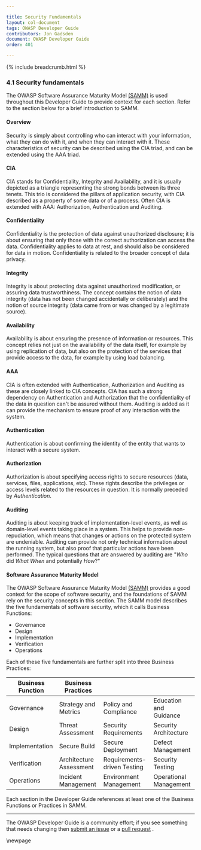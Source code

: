 ```yaml
---

title: Security Fundamentals
layout: col-document
tags: OWASP Developer Guide
contributors: Jon Gadsden
document: OWASP Developer Guide
order: 401

---
```


{% include breadcrumb.html %}

### 4.1 Security fundamentals

The OWASP Software Assurance Maturity Model [(SAMM)][samm] is used throughout this Developer Guide
to provide context for each section. Refer to the section below for a brief introduction to SAMM.

#### Overview

Security is simply about controlling who can interact with your information,
what they can do with it, and when they can interact with it.
These characteristics of security can be described using the CIA triad,
and can be extended using the AAA triad.

#### CIA

CIA stands for Confidentiality, Integrity and Availability,
and it is usually depicted as a triangle representing the strong bonds between its three tenets.
This trio is considered the pillars of application security,
with CIA described as a property of some data or of a process.
Often CIA is extended with AAA: Authorization, Authentication and Auditing.

#### Confidentiality

Confidentiality is the protection of data against unauthorized disclosure;
it is about ensuring that only those with the correct authorization can access the data.
Confidentiality applies to data at rest, and should also be considered for data in motion.
Confidentiality is related to the broader concept of data privacy.

#### Integrity

Integrity is about protecting data against unauthorized modification, or assuring data trustworthiness.
The concept contains the notion of data integrity (data has not been changed accidentally or deliberately)
and the notion of source integrity (data came from or was changed by a legitimate source).

#### Availability

Availability is about ensuring the presence of information or resources.
This concept relies not just on the availability of the data itself, for example by using replication of data,
but also on the protection of the services that provide access to the data, for example by using load balancing.

#### AAA

CIA is often extended with Authentication, Authorization and Auditing as these are closely linked to CIA concepts.
CIA has such a strong dependency on Authentication and Authorization
that the confidentiality of the data in question can't be assured without them.
Auditing is added as it can provide the mechanism to ensure proof of any interaction with the system.

#### Authentication

Authentication is about confirming the identity of the entity that wants to interact with a secure system.

#### Authorization

Authorization is about specifying access rights to secure resources (data, services, files, applications, etc).
These rights describe the privileges or access levels related to the resources in question.
It is normally preceded by *Authentication*.

#### Auditing

Auditing is about keeping track of implementation-level events, as well as domain-level events taking place in a system.
This helps to provide non-repudiation, which means that changes or actions on the protected system are undeniable.
Auditing can provide not only technical information about the running system,
but also proof that particular actions have been performed.
The typical questions that are answered by auditing are "*Who* did *What* *When* and potentially *How*?"

#### Software Assurance Maturity Model

The OWASP Software Assurance Maturity Model [(SAMM)][samm] provides a good context for the scope of software security,
and the foundations of SAMM rely on the security concepts in this section.
The SAMM model describes the five fundamentals of software security, which it calls Business Functions:

* Governance
* Design
* Implementation
* Verification
* Operations

Each of these five fundamentals are further split into three Business Practices:

| Business Function   | Business Practices      |                             |                        |
| ------------------- | ----------------------- | --------------------------- | ---------------------- |
| Governance          | Strategy and Metrics    | Policy and Compliance       | Education and Guidance |
| Design              | Threat Assessment       | Security Requirements       | Security Architecture  |
| Implementation      | Secure Build            | Secure Deployment           | Defect Management      |
| Verification        | Architecture Assessment | Requirements-driven Testing | Security Testing       |
| Operations          | Incident Management     | Environment Management      | Operational Management |

Each section in the Developer Guide references at least one of the Business Functions or Practices in SAMM.

----

The OWASP Developer Guide is a community effort; if you see something that needs changing
then [submit an issue][issue0401] or a [pull request][pr] .

[issue0401]: https://github.com/OWASP/www-project-developer-guide/issues/new?labels=enhancement&template=request.md&title=Update:%2004-foundations/01-security-fundamentals
[pr]: https://github.com/OWASP/www-project-developer-guide/pulls
[samm]: https://owaspsamm.org/about/

\newpage
